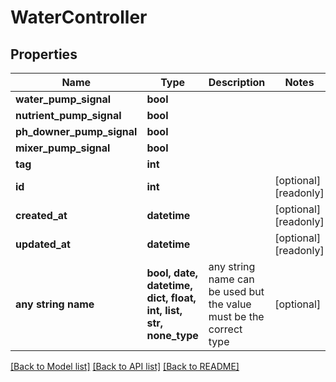# WaterController


## Properties
Name | Type | Description | Notes
------------ | ------------- | ------------- | -------------
**water_pump_signal** | **bool** |  | 
**nutrient_pump_signal** | **bool** |  | 
**ph_downer_pump_signal** | **bool** |  | 
**mixer_pump_signal** | **bool** |  | 
**tag** | **int** |  | 
**id** | **int** |  | [optional] [readonly] 
**created_at** | **datetime** |  | [optional] [readonly] 
**updated_at** | **datetime** |  | [optional] [readonly] 
**any string name** | **bool, date, datetime, dict, float, int, list, str, none_type** | any string name can be used but the value must be the correct type | [optional]

[[Back to Model list]](../README.md#documentation-for-models) [[Back to API list]](../README.md#documentation-for-api-endpoints) [[Back to README]](../README.md)


